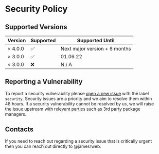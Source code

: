 # Security Policy

## Supported Versions

| Version | Supported          | Supported Until               |
| ------- | ------------------ | ----------------------------- |
| > 4.0.0 | :white_check_mark: | Next major version + 6 months |
| > 3.0.0 | :white_check_mark: | 01.06.22                      |
| < 3.0.0 | :x:                | N / A                         |

## Reporting a Vulnerability

To report a security vulnerability please
[open a new issue](https://github.com/jamesrweb/react-p5-wrapper/issues/new)
with the label `security`. Security issues are a priority and we aim to resolve
them within 48 hours. If a security vulnerability cannot be resolved by us, we
will raise the issue upstream with relevant parties such as 3rd party package
managers.

## Contacts

If you need to reach out regarding a security issue that is critically urgent
then you can reach out directly to @jamesrweb.
